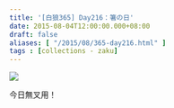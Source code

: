 ```yaml
---
title: '[白狼365] Day216：箸の日'
date: 2015-08-04T12:00:00.000+08:00
draft: false
aliases: [ "/2015/08/365-day216.html" ]
tags : [collections - zaku]
---
```


![](/images/zaku216.jpg)

今日無叉用！
